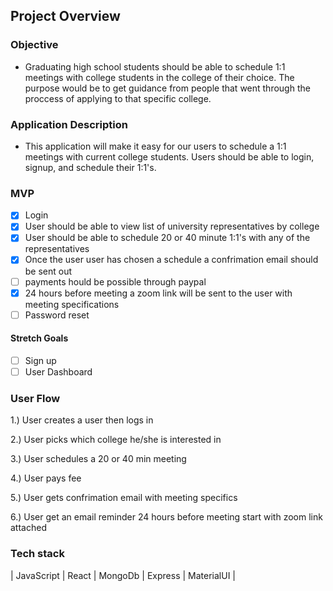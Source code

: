 ## Project Overview

### Objective
  - Graduating high school students should be able to schedule 1:1 meetings with college students in the college of their choice. The purpose would be to get guidance from people that went through the proccess of applying to that specific college. 

### Application Description
  - This application will make it easy for our users to schedule a 1:1 meetings with current college students.  Users should be able to login, signup, and schedule their 1:1's.

### MVP
  - [x] Login
  - [x] User should be able to view list of university representatives by college
  - [x] User should be able to schedule 20 or 40 minute 1:1's with any of the representatives
  - [x] Once the user user has chosen a schedule a confrimation email should be sent out 
  - [ ] payments hould be possible through paypal
  - [x] 24 hours before meeting a zoom link will be sent to the user with meeting specifications
  - [ ] Password reset
  
  #### Stretch Goals
  - [ ] Sign up
  - [ ] User Dashboard

### User Flow
  1.) User creates a user then logs in
  
  2.) User picks which college he/she is interested in
  
  3.) User schedules a 20 or 40 min meeting 
  
  4.) User pays fee
  
  5.) User gets confrimation email with meeting specifics
  
  6.) User get an email reminder 24 hours before meeting start with zoom link attached
  
### Tech stack
  | JavaScript | React | MongoDb | Express | MaterialUI |
   

